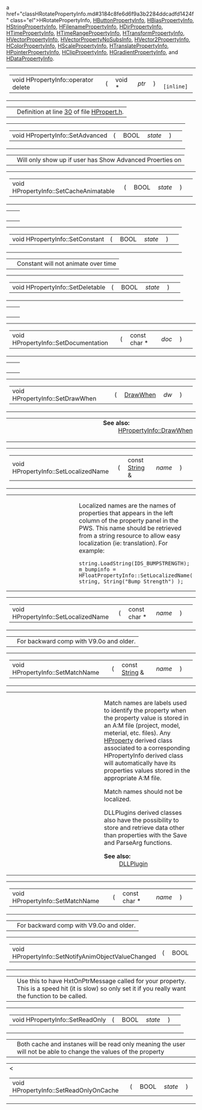 a href="classHRotatePropertyInfo.md#3184c8fe6d6f9a3b2284ddcadfd1424f" class="el">HRotatePropertyInfo</a>, <a href="classHButtonPropertyInfo.md#3184c8fe6d6f9a3b2284ddcadfd1424f" class="el">HButtonPropertyInfo</a>, <a href="classHBiasPropertyInfo.md#3184c8fe6d6f9a3b2284ddcadfd1424f" class="el">HBiasPropertyInfo</a>, <a href="classHStringPropertyInfo.md#3184c8fe6d6f9a3b2284ddcadfd1424f" class="el">HStringPropertyInfo</a>, <a href="classHFilenamePropertyInfo.md#3184c8fe6d6f9a3b2284ddcadfd1424f" class="el">HFilenamePropertyInfo</a>, <a href="classHDirPropertyInfo.md#3184c8fe6d6f9a3b2284ddcadfd1424f" class="el">HDirPropertyInfo</a>, <a href="classHTimePropertyInfo.md#3184c8fe6d6f9a3b2284ddcadfd1424f" class="el">HTimePropertyInfo</a>, <a href="classHTimeRangePropertyInfo.md#3184c8fe6d6f9a3b2284ddcadfd1424f" class="el">HTimeRangePropertyInfo</a>, <a href="classHTransformPropertyInfo.md#3184c8fe6d6f9a3b2284ddcadfd1424f" class="el">HTransformPropertyInfo</a>, <a href="classHVectorPropertyInfo.md#3184c8fe6d6f9a3b2284ddcadfd1424f" class="el">HVectorPropertyInfo</a>, <a href="classHVectorPropertyNoSubsInfo.md#3184c8fe6d6f9a3b2284ddcadfd1424f" class="el">HVectorPropertyNoSubsInfo</a>, <a href="classHVector2PropertyInfo.md#3184c8fe6d6f9a3b2284ddcadfd1424f" class="el">HVector2PropertyInfo</a>, <a href="classHColorPropertyInfo.md#3184c8fe6d6f9a3b2284ddcadfd1424f" class="el">HColorPropertyInfo</a>, <a href="classHScalePropertyInfo.md#3184c8fe6d6f9a3b2284ddcadfd1424f" class="el">HScalePropertyInfo</a>, <a href="classHTranslatePropertyInfo.md#3184c8fe6d6f9a3b2284ddcadfd1424f" class="el">HTranslatePropertyInfo</a>, <a href="classHPointerPropertyInfo.md#3184c8fe6d6f9a3b2284ddcadfd1424f" class="el">HPointerPropertyInfo</a>, <a href="classHClipPropertyInfo.md#3184c8fe6d6f9a3b2284ddcadfd1424f" class="el">HClipPropertyInfo</a>, <a href="classHGradientPropertyInfo.md#3184c8fe6d6f9a3b2284ddcadfd1424f" class="el">HGradientPropertyInfo</a>, and <a href="classHDataPropertyInfo.md#3184c8fe6d6f9a3b2284ddcadfd1424f" class="el">HDataPropertyInfo</a>.</p></td>
</tr>
</tbody>
</table>

<span id="b2a90b0840ba0f087728d89d27353935" class="anchor"></span>

<table class="mdTable" data-cellpadding="2" data-cellspacing="0">
<colgroup>
<col style="width: 100%" />
</colgroup>
<tbody>
<tr>
<td class="mdRow"><table data-cellpadding="0" data-cellspacing="0" data-border="0">
<tbody>
<tr>
<td class="md" data-nowrap="" data-valign="top">void HPropertyInfo::operator delete</td>
<td class="md" data-valign="top">( </td>
<td class="md" data-nowrap="" data-valign="top">void * </td>
<td class="mdname1" data-valign="top" data-nowrap=""><em>ptr</em></td>
<td class="md" data-valign="top"> ) </td>
<td class="md" data-nowrap=""><code> [inline]</code></td>
</tr>
</tbody>
</table></td>
</tr>
</tbody>
</table>

|  |  |
|----|----|
|   | Definition at line <a href="HPropert_8h-source.md#l00030" class="el">30</a> of file <a href="HPropert_8h-source.md" class="el">HPropert.h</a>. |

<span id="378263fcbc9e7fb8b413e4a3ca5ab841" class="anchor"></span>

<table class="mdTable" data-cellpadding="2" data-cellspacing="0">
<colgroup>
<col style="width: 100%" />
</colgroup>
<tbody>
<tr>
<td class="mdRow"><table data-cellpadding="0" data-cellspacing="0" data-border="0">
<tbody>
<tr>
<td class="md" data-nowrap="" data-valign="top">void HPropertyInfo::SetAdvanced</td>
<td class="md" data-valign="top">( </td>
<td class="md" data-nowrap="" data-valign="top">BOOL </td>
<td class="mdname1" data-valign="top" data-nowrap=""><em>state</em></td>
<td class="md" data-valign="top"> ) </td>
<td class="md" data-nowrap=""></td>
</tr>
</tbody>
</table></td>
</tr>
</tbody>
</table>

|     |                                                          |
|-----|----------------------------------------------------------|
|     | Will only show up if user has Show Advanced Proerties on |

<span id="3399f52d67378a5b8ff49d028f85086a" class="anchor"></span>

<table class="mdTable" data-cellpadding="2" data-cellspacing="0">
<colgroup>
<col style="width: 100%" />
</colgroup>
<tbody>
<tr>
<td class="mdRow"><table data-cellpadding="0" data-cellspacing="0" data-border="0">
<tbody>
<tr>
<td class="md" data-nowrap="" data-valign="top">void HPropertyInfo::SetCacheAnimatable</td>
<td class="md" data-valign="top">( </td>
<td class="md" data-nowrap="" data-valign="top">BOOL </td>
<td class="mdname1" data-valign="top" data-nowrap=""><em>state</em></td>
<td class="md" data-valign="top"> ) </td>
<td class="md" data-nowrap=""></td>
</tr>
</tbody>
</table></td>
</tr>
</tbody>
</table>

|     |     |
|-----|-----|
|     |     |

<span id="cfe6bc1fd0c74b6add85c048ff949cf8" class="anchor"></span>

<table class="mdTable" data-cellpadding="2" data-cellspacing="0">
<colgroup>
<col style="width: 100%" />
</colgroup>
<tbody>
<tr>
<td class="mdRow"><table data-cellpadding="0" data-cellspacing="0" data-border="0">
<tbody>
<tr>
<td class="md" data-nowrap="" data-valign="top">void HPropertyInfo::SetConstant</td>
<td class="md" data-valign="top">( </td>
<td class="md" data-nowrap="" data-valign="top">BOOL </td>
<td class="mdname1" data-valign="top" data-nowrap=""><em>state</em></td>
<td class="md" data-valign="top"> ) </td>
<td class="md" data-nowrap=""></td>
</tr>
</tbody>
</table></td>
</tr>
</tbody>
</table>

|     |                                     |
|-----|-------------------------------------|
|     | Constant will not animate over time |

<span id="9b75614283e248eef2a0ebd5d6874e39" class="anchor"></span>

<table class="mdTable" data-cellpadding="2" data-cellspacing="0">
<colgroup>
<col style="width: 100%" />
</colgroup>
<tbody>
<tr>
<td class="mdRow"><table data-cellpadding="0" data-cellspacing="0" data-border="0">
<tbody>
<tr>
<td class="md" data-nowrap="" data-valign="top">void HPropertyInfo::SetDeletable</td>
<td class="md" data-valign="top">( </td>
<td class="md" data-nowrap="" data-valign="top">BOOL </td>
<td class="mdname1" data-valign="top" data-nowrap=""><em>state</em></td>
<td class="md" data-valign="top"> ) </td>
<td class="md" data-nowrap=""></td>
</tr>
</tbody>
</table></td>
</tr>
</tbody>
</table>

|     |     |
|-----|-----|
|     |     |

<span id="15fc9483600eeabdc3f6d8c5a81f4214" class="anchor"></span>

<table class="mdTable" data-cellpadding="2" data-cellspacing="0">
<colgroup>
<col style="width: 100%" />
</colgroup>
<tbody>
<tr>
<td class="mdRow"><table data-cellpadding="0" data-cellspacing="0" data-border="0">
<tbody>
<tr>
<td class="md" data-nowrap="" data-valign="top">void HPropertyInfo::SetDocumentation</td>
<td class="md" data-valign="top">( </td>
<td class="md" data-nowrap="" data-valign="top">const char * </td>
<td class="mdname1" data-valign="top" data-nowrap=""><em>doc</em></td>
<td class="md" data-valign="top"> ) </td>
<td class="md" data-nowrap=""></td>
</tr>
</tbody>
</table></td>
</tr>
</tbody>
</table>

|     |     |
|-----|-----|
|     |     |

<span id="c89057a96b3fcfb41b37d8d04fddf81d" class="anchor"></span>

<table class="mdTable" data-cellpadding="2" data-cellspacing="0">
<colgroup>
<col style="width: 100%" />
</colgroup>
<tbody>
<tr>
<td class="mdRow"><table data-cellpadding="0" data-cellspacing="0" data-border="0">
<tbody>
<tr>
<td class="md" data-nowrap="" data-valign="top">void HPropertyInfo::SetDrawWhen</td>
<td class="md" data-valign="top">( </td>
<td class="md" data-nowrap="" data-valign="top"><a href="classHPropertyInfo.md#938bb49d7705f658d715e113fbec5a3b" class="el">DrawWhen</a> </td>
<td class="mdname1" data-valign="top" data-nowrap=""><em>dw</em></td>
<td class="md" data-valign="top"> ) </td>
<td class="md" data-nowrap=""></td>
</tr>
</tbody>
</table></td>
</tr>
</tbody>
</table>

<table data-cellspacing="5" data-cellpadding="0" data-border="0">
<colgroup>
<col style="width: 50%" />
<col style="width: 50%" />
</colgroup>
<tbody>
<tr>
<td> </td>
<td><dl>
<dt><strong>See also:</strong></dt>
<dd>
<a href="classHPropertyInfo.md#938bb49d7705f658d715e113fbec5a3b" class="el">HPropertyInfo::DrawWhen</a>
</dd>
</dl></td>
</tr>
</tbody>
</table>

<span id="4dce5307ede3d5604253f33f01fc5759" class="anchor"></span>

<table class="mdTable" data-cellpadding="2" data-cellspacing="0">
<colgroup>
<col style="width: 100%" />
</colgroup>
<tbody>
<tr>
<td class="mdRow"><table data-cellpadding="0" data-cellspacing="0" data-border="0">
<tbody>
<tr>
<td class="md" data-nowrap="" data-valign="top">void HPropertyInfo::SetLocalizedName</td>
<td class="md" data-valign="top">( </td>
<td class="md" data-nowrap="" data-valign="top">const <a href="classString.md" class="el">String</a> &amp; </td>
<td class="mdname1" data-valign="top" data-nowrap=""><em>name</em></td>
<td class="md" data-valign="top"> ) </td>
<td class="md" data-nowrap=""></td>
</tr>
</tbody>
</table></td>
</tr>
</tbody>
</table>

<table data-cellspacing="5" data-cellpadding="0" data-border="0">
<colgroup>
<col style="width: 50%" />
<col style="width: 50%" />
</colgroup>
<tbody>
<tr>
<td> </td>
<td><p>Localized names are the names of properties that appears in the left column of the property panel in the PWS. This name should be retrieved from a string resource to allow easy localization (ie: translation). For example:</p>
<div class="fragment">
<pre class="fragment"><code>string.LoadString(IDS_BUMPSTRENGTH);
m_bumpinfo = HFloatPropertyInfo::SetLocalizedName( string, String(&quot;Bump Strength&quot;) );</code></pre>
</div></td>
</tr>
</tbody>
</table>

<span id="bdacc650d76c0dae25171fcd41afc353" class="anchor"></span>

<table class="mdTable" data-cellpadding="2" data-cellspacing="0">
<colgroup>
<col style="width: 100%" />
</colgroup>
<tbody>
<tr>
<td class="mdRow"><table data-cellpadding="0" data-cellspacing="0" data-border="0">
<tbody>
<tr>
<td class="md" data-nowrap="" data-valign="top">void HPropertyInfo::SetLocalizedName</td>
<td class="md" data-valign="top">( </td>
<td class="md" data-nowrap="" data-valign="top">const char * </td>
<td class="mdname1" data-valign="top" data-nowrap=""><em>name</em></td>
<td class="md" data-valign="top"> ) </td>
<td class="md" data-nowrap=""></td>
</tr>
</tbody>
</table></td>
</tr>
</tbody>
</table>

|     |                                         |
|-----|-----------------------------------------|
|     | For backward comp with V9.0o and older. |

<span id="d222813c102967a2e9e21c84e4f1a53d" class="anchor"></span>

<table class="mdTable" data-cellpadding="2" data-cellspacing="0">
<colgroup>
<col style="width: 100%" />
</colgroup>
<tbody>
<tr>
<td class="mdRow"><table data-cellpadding="0" data-cellspacing="0" data-border="0">
<tbody>
<tr>
<td class="md" data-nowrap="" data-valign="top">void HPropertyInfo::SetMatchName</td>
<td class="md" data-valign="top">( </td>
<td class="md" data-nowrap="" data-valign="top">const <a href="classString.md" class="el">String</a> &amp; </td>
<td class="mdname1" data-valign="top" data-nowrap=""><em>name</em></td>
<td class="md" data-valign="top"> ) </td>
<td class="md" data-nowrap=""></td>
</tr>
</tbody>
</table></td>
</tr>
</tbody>
</table>

<table data-cellspacing="5" data-cellpadding="0" data-border="0">
<colgroup>
<col style="width: 50%" />
<col style="width: 50%" />
</colgroup>
<tbody>
<tr>
<td> </td>
<td><p>Match names are labels used to identify the property when the property value is stored in an A:M file (project, model, meterial, etc. files). Any <a href="classHProperty.md" class="el">HProperty</a> derived class associated to a corresponding HPropertyInfo derived class will automatically have its properties values stored in the appropriate A:M file.</p>
<p>Match names should not be localized.</p>
<p>DLLPlugins derived classes also have the possibility to store and retrieve data other than properties with the Save and ParseArg functions.</p>
<dl>
<dt><strong>See also:</strong></dt>
<dd>
<a href="classDLLPlugin.md" class="el">DLLPlugin</a>
</dd>
</dl></td>
</tr>
</tbody>
</table>

<span id="a76daf6ed0e6a62af293abac832e595f" class="anchor"></span>

<table class="mdTable" data-cellpadding="2" data-cellspacing="0">
<colgroup>
<col style="width: 100%" />
</colgroup>
<tbody>
<tr>
<td class="mdRow"><table data-cellpadding="0" data-cellspacing="0" data-border="0">
<tbody>
<tr>
<td class="md" data-nowrap="" data-valign="top">void HPropertyInfo::SetMatchName</td>
<td class="md" data-valign="top">( </td>
<td class="md" data-nowrap="" data-valign="top">const char * </td>
<td class="mdname1" data-valign="top" data-nowrap=""><em>name</em></td>
<td class="md" data-valign="top"> ) </td>
<td class="md" data-nowrap=""></td>
</tr>
</tbody>
</table></td>
</tr>
</tbody>
</table>

|     |                                         |
|-----|-----------------------------------------|
|     | For backward comp with V9.0o and older. |

<span id="30cd45504515931e33091c62895648af" class="anchor"></span>

<table class="mdTable" data-cellpadding="2" data-cellspacing="0">
<colgroup>
<col style="width: 100%" />
</colgroup>
<tbody>
<tr>
<td class="mdRow"><table data-cellpadding="0" data-cellspacing="0" data-border="0">
<tbody>
<tr>
<td class="md" data-nowrap="" data-valign="top">void HPropertyInfo::SetNotifyAnimObjectValueChanged</td>
<td class="md" data-valign="top">( </td>
<td class="md" data-nowrap="" data-valign="top">BOOL </td>
<td class="mdname1" data-valign="top" data-nowrap=""><em>state</em></td>
<td class="md" data-valign="top"> ) </td>
<td class="md" data-nowrap=""></td>
</tr>
</tbody>
</table></td>
</tr>
</tbody>
</table>

|  |  |
|----|----|
|   | Use this to have HxtOnPtrMessage called for your property. This is a speed hit (it is slow) so only set it if you really want the function to be called. |

<span id="58b80564347504a8271e0de3932d97f8" class="anchor"></span>

<table class="mdTable" data-cellpadding="2" data-cellspacing="0">
<colgroup>
<col style="width: 100%" />
</colgroup>
<tbody>
<tr>
<td class="mdRow"><table data-cellpadding="0" data-cellspacing="0" data-border="0">
<tbody>
<tr>
<td class="md" data-nowrap="" data-valign="top">void HPropertyInfo::SetReadOnly</td>
<td class="md" data-valign="top">( </td>
<td class="md" data-nowrap="" data-valign="top">BOOL </td>
<td class="mdname1" data-valign="top" data-nowrap=""><em>state</em></td>
<td class="md" data-valign="top"> ) </td>
<td class="md" data-nowrap=""></td>
</tr>
</tbody>
</table></td>
</tr>
</tbody>
</table>

|  |  |
|----|----|
|   | Both cache and instanes will be read only meaning the user will not be able to change the values of the property |

<span id="1e9f7b397dcd54124cc2cece899d889e" class="anchor"></span>

<table class="mdTable" data-cellpadding="2" data-cellspacing="0">
<colgroup>
<col style="width: 100%" />
</colgroup>
<tbody>
<tr>
<td class="mdRow"><table data-cellpadding="0" data-cellspacing="0" data-border="0">
<tbody>
<tr>
<td class="md" data-nowrap="" data-valign="top">void HPropertyInfo::SetReadOnlyOnCache</td>
<td class="md" data-valign="top">( </td>
<td class="md" data-nowrap="" data-valign="top">BOOL </td>
<td class="mdname1" data-valign="top" data-nowrap=""><em>state</em></td>
<td class="md" data-valign="top"> ) </td>
<